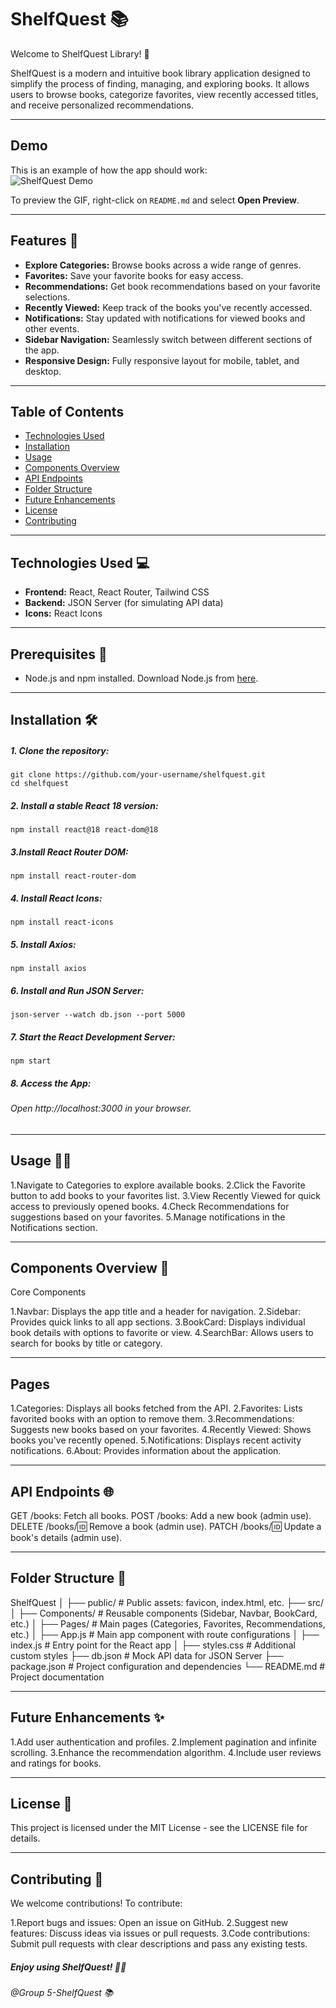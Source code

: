 # ShelfQuest 📚

Welcome to ShelfQuest Library! 🌟

ShelfQuest is a modern and intuitive book library application designed to simplify the process of finding, managing, and exploring books. It allows users to browse books, categorize favorites, view recently accessed titles, and receive personalized recommendations.

---

## Demo

This is an example of how the app should work:  
![ShelfQuest Demo](./public/assets/demo.gif)

To preview the GIF, right-click on `README.md` and select **Open Preview**.

---

## Features 🚀

- **Explore Categories:** Browse books across a wide range of genres.
- **Favorites:** Save your favorite books for easy access.
- **Recommendations:** Get book recommendations based on your favorite selections.
- **Recently Viewed:** Keep track of the books you've recently accessed.
- **Notifications:** Stay updated with notifications for viewed books and other events.
- **Sidebar Navigation:** Seamlessly switch between different sections of the app.
- **Responsive Design:** Fully responsive layout for mobile, tablet, and desktop.

---

## Table of Contents

- [Technologies Used](#technologies-used)
- [Installation](#installation)
- [Usage](#usage)
- [Components Overview](#components-overview)
- [API Endpoints](#api-endpoints)
- [Folder Structure](#folder-structure)
- [Future Enhancements](#future-enhancements)
- [License](#license)
- [Contributing](#contributing)

---

## Technologies Used 💻

- **Frontend:** React, React Router, Tailwind CSS
- **Backend:** JSON Server (for simulating API data)
- **Icons:** React Icons

---

## Prerequisites 🧩

- Node.js and npm installed. Download Node.js from [here](https://nodejs.org/).

---

## Installation 🛠

##### 1. Clone the repository:

```
git clone https://github.com/your-username/shelfquest.git
cd shelfquest
```

##### 2. Install a stable React 18 version:

```
npm install react@18 react-dom@18
```

##### 3.Install React Router DOM:

```
npm install react-router-dom
```

##### 4. Install React Icons:

```
npm install react-icons
```

##### 5. Install Axios:

```
npm install axios
```

##### 6. Install and Run JSON Server:

```
json-server --watch db.json --port 5000
```

##### 7. Start the React Development Server:

```
npm start
```

##### 8. Access the App:

###### Open http://localhost:3000 in your browser.

---

## Usage 🧑‍💻

1.Navigate to Categories to explore available books.
2.Click the Favorite button to add books to your favorites list.
3.View Recently Viewed for quick access to previously opened books.
4.Check Recommendations for suggestions based on your favorites.
5.Manage notifications in the Notifications section.

---

## Components Overview 🧩

Core Components

1.Navbar: Displays the app title and a header for navigation.
2.Sidebar: Provides quick links to all app sections.
3.BookCard: Displays individual book details with options to favorite or view.
4.SearchBar: Allows users to search for books by title or category.

---

## Pages

1.Categories: Displays all books fetched from the API.
2.Favorites: Lists favorited books with an option to remove them.
3.Recommendations: Suggests new books based on your favorites.
4.Recently Viewed: Shows books you've recently opened.
5.Notifications: Displays recent activity notifications.
6.About: Provides information about the application.

---

## API Endpoints 🌐

GET /books: Fetch all books.
POST /books: Add a new book (admin use).
DELETE /books/:id: Remove a book (admin use).
PATCH /books/:id: Update a book's details (admin use).

---

## Folder Structure 📂

ShelfQuest
│
├── public/ # Public assets: favicon, index.html, etc.
├── src/
│ ├── Components/ # Reusable components (Sidebar, Navbar, BookCard, etc.)
│ ├── Pages/ # Main pages (Categories, Favorites, Recommendations, etc.)
│ ├── App.js # Main app component with route configurations
│ ├── index.js # Entry point for the React app
│ ├── styles.css # Additional custom styles
├── db.json # Mock API data for JSON Server
├── package.json # Project configuration and dependencies
└── README.md # Project documentation

---

## Future Enhancements ✨

1.Add user authentication and profiles.
2.Implement pagination and infinite scrolling.
3.Enhance the recommendation algorithm.
4.Include user reviews and ratings for books.

---

## License 📄

This project is licensed under the MIT License - see the LICENSE file for details.

---

## Contributing 🤝

We welcome contributions! To contribute:

1.Report bugs and issues: Open an issue on GitHub.
2.Suggest new features: Discuss ideas via issues or pull requests.
3.Code contributions: Submit pull requests with clear descriptions and pass any existing tests.

##### Enjoy using ShelfQuest! 📖✨

###### @Group 5-ShelfQuest 📚
